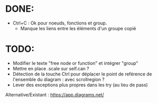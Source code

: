 # DONE:
+ Ctrl+C : Ok pour noeuds, fonctions et group.
  - Manque les liens entre les éléments d'un groupe copié

# TODO:
+ Modifier le texte "free node or function" et intégrer "group"
+ Mettre en place .scale sur self.can ?   
+ Détection de la touche Ctrl pour déplacer le point de reférence de l'ensemble du diagram : avec scrollregion ?  
+ Lever des exceptions plus propres dans les try (au lieu de pass)

Alternative/Existant : https://app.diagrams.net/
